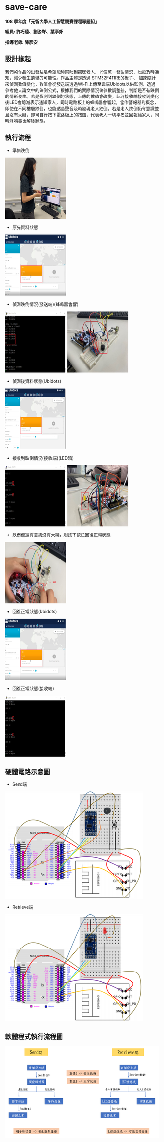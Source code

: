 # save-care
**108 學年度「元智大學人工智慧競賽課程專題組」**

**組員: 許巧臻、劉姿岑、葉亭妤** 

**指導老師: 陳彥安**

## 設計緣起

我們的作品的出發點是希望能夠幫助到獨居老人，以便萬一發生情況，也能及時通知，減少發生遺憾的可能性。作品主體是透過 STM32F411RE的板子、 加速度計來偵測數值變化，數值會從發送端透過Wi-Fi上傳至雲端Ubidots以供監測。透過參考他人論文中的跌倒公式，根據我們的實際情況做參數調整後，判斷是否有跌倒的情形發生。若是偵測到跌倒的狀態，上傳的數值會改變，此時接收端接收到變化後LED會熄滅表示通知家人，同時電路板上的蜂鳴器會響起，當作警報器的概念，即使在不同樓層跌倒，也能透過聲音及時發現老人跌倒。若是老人跌倒仍有意識並且沒有大礙，即可自行按下電路板上的按鈕，代表老人一切平安並回報給家人，同時蜂鳴器也解除狀態。

## 執行流程

* 準備跌倒
<img src="pics/1.png" width="200px" height="200px">

* 原先資料狀態
<img src="pics/2.png" width="200px" height="200px">

* 偵測跌倒情況(發送端)(蜂鳴器會響) 
<img src="pics/3.png" width="200px" height="200px">
<img src="pics/4.png" width="200px" height="200px">

* 偵測後資料狀態(Ubidots)
<img src="pics/5.png" width="200px" height="200px">

* 接收到跌倒情況(接收端)(LED暗)
<img src="pics/6.png" width="200px" height="200px">
<img src="pics/7.png" width="200px" height="200px">

* 跌倒但還有意識沒有大礙，則按下按鈕回復正常狀態
<img src="pics/8.png" width="200px" height="200px">

* 回復正常狀態(Ubidots)
<img src="pics/9.png" width="200px" height="200px">

* 回復正常狀態(接收端)
<img src="pics/10.png" width="200px" height="200px">

## 硬體電路示意圖

* Send端
<img src="pics/11.png" width="450px" height="350px">

* Retrieve端
<img src="pics/12.png" width="450px" height="350px">

## 軟體程式執行流程圖

<img src="pics/13.png" width="600px" height="300px">
